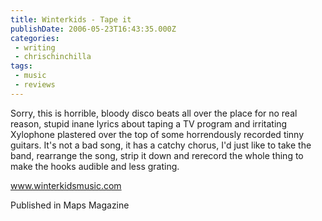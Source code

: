 ```yaml
---
title: Winterkids - Tape it
publishDate: 2006-05-23T16:43:35.000Z
categories:
 - writing
 - chrischinchilla
tags: 
 - music 
 - reviews
---
```


Sorry, this is horrible, bloody disco beats all over the place for no real reason, stupid inane lyrics about taping a TV program and irritating Xylophone plastered over the top of some horrendously recorded tinny guitars. It's not a bad song, it has a catchy chorus, I'd just like to take the band, rearrange the song, strip it down and rerecord the whole thing to make the hooks audible and less grating.

<a href="https://www.winterkidsmusic.com" target="_blank">www.winterkidsmusic.com</a>

Published in Maps Magazine
